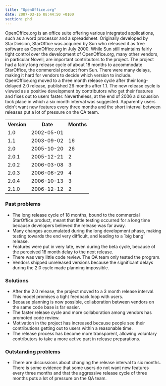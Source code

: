 ```yaml
---
title: "OpenOffice.org"
date: 2007-03-16 08:44:50 +0100
section: phd
---
```


OpenOffice.org is an office suite offering various integrated applications,
such as a word processor and a spreadsheet.  Originally developed by
StarDivision, StarOffice was acquired by Sun who released it as free
software as OpenOffice.org in July 2000.  While Sun still maintains fairly
tight control over the development of OpenOffice.org, many other vendors,
in particular Novell, are important contributors to the project.  The
project had a fairly long release cycle of about 18 months to accommodate
StarOffice, the commercial product from Sun.  There were many delays,
making it hard for vendors to decide which version to include.
OpenOffice.org moved to a three month release cycle after their
long-delayed 2.0 release, published 26 months after 1.1.  The new release
cycle is viewed as a positive development by contributors who get their
features and fixes out to users faster.  Nevertheless, at the end of 2006 a
discussion took place in which a six month interval was suggested.
Apparently users didn't want new features every three months and the short
interval between releases put a lot of pressure on the QA team.

<table class="phd">

<tr>
<th>Version</th>
<th>Date</th>
<th>Months</th>
</tr>

<tr>
<td>1.0</td>
<td>2002-05-01</td>
<td></td>
</tr>

<tr>
<td>1.1</td>
<td>2003-09-02</td>
<td class="months">16</td>
</tr>

<tr>
<td>2.0</td>
<td>2005-10-20</td>
<td class="months">26</td>
</tr>

<tr>
<td>2.0.1</td>
<td>2005-12-21</td>
<td class="months">2</td>
</tr>

<tr>
<td>2.0.2</td>
<td>2006-03-08</td>
<td class="months">3</td>
</tr>

<tr>
<td>2.0.3</td>
<td>2006-06-29</td>
<td class="months">4</td>
</tr>

<tr>
<td>2.0.4</td>
<td>2006-10-13</td>
<td class="months">3</td>
</tr>

<tr>
<td>2.1.0</td>
<td>2006-12-12</td>
<td class="months">2</td>
</tr>

</table>

<h3>Past problems</h3>

<ul>

<li>The long release cycle of 18 months, bound to the commercial StarOffice
product, meant that little testing occurred for a long time because
developers believed the release was far away.</li>

<li>Many changes accumulated during the long development phase, making
testing towards the end very difficult, and leading to a `big bang'
release.</li>

<li>Features were put in very late, even during the beta cycle, because of
the perceived 18 month delay to the next release.</li>

<li>There was very little code review.  The QA team only tested the
program.</li>

<li>Vendors shipped unreleased versions because the significant delays
during the 2.0 cycle made planning impossible.</li>

</ul>

<h3>Solutions</h3>

<ul>

<li>After the 2.0 release, the project moved to a 3 month release interval.
This model promises a tight feedback loop with users.</li>

<li>Because planning is now possible, collaboration between vendors on the
same code base is far easier.</li>

<li>The faster release cycle and more collaboration among vendors has
promoted code review.</li>

<li>Motivation in the project has increased because people see their
contributions getting out to users within a reasonable time.</li>

<li>The release process has become more transparent, allowing voluntary
contributors to take a more active part in release preparations.</li>

</ul>

<h3>Outstanding problems</h3>

<ul>

<li>There are discussions
about changing the release interval to six months.  There is some evidence
that some users do not want new features every three months and that the
aggressive release cycle of three months puts a lot of pressure on the QA
team.</li>

</ul>

